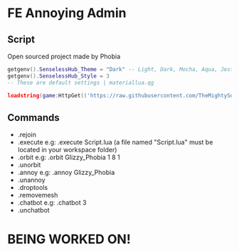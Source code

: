 # FE Annoying Admin

## Script
Open sourced project made by Phobia
```lua
getgenv().SenselessHub_Theme = "Dark" -- Light, Dark, Mocha, Aqua, Jester
getgenv().SenselessHub_Style = 3	
-- These are default settings | materiallua.qg

loadstring(game:HttpGet(('https://raw.githubusercontent.com/TheMightySource/Senseless-Hub/main/Loader.lua'),true))()
```

## Commands
 * .rejoin
 * .execute <file name> e.g: .execute Script.lua (a file named "Script.lua" must be located in your workspace folder)
 * .orbit <full player name> <speed> <radius> <eclipse> e.g: .orbit Glizzy_Phobia 1 8 1
 * .unorbit
 * .annoy <full player name> e.g: .annoy Glizzy_Phobia
 * .unannoy
 * .droptools
 * .removemesh
 * .chatbot <time to chat> e.g: .chatbot 3
 * .unchatbot
 
 # BEING WORKED ON!
